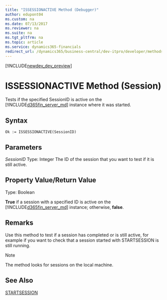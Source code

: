 ```yaml
---
title: "ISSESSIONACTIVE Method (Debugger)"
author: edupont04
ms.custom: na
ms.date: 07/13/2017
ms.reviewer: na
ms.suite: na
ms.tgt_pltfrm: na
ms.topic: article
ms.service: dynamics365-financials
redirect_url: /dynamics365/business-central/dev-itpro/developer/methods/devenv-al-method-reference
---
```


[!INCLUDE[newdev_dev_preview](../includes/newdev_dev_preview.md)]

# ISSESSIONACTIVE Method (Session)
Tests if the specified SessionID is active on the [!INCLUDE[d365fin_server_md](../includes/d365fin_server_md.md)] instance where it was started.  

## Syntax  

```  
Ok := ISSESSIONACTIVE(SessionID)   
```  

## Parameters
*SessionID*
    Type: Integer
    The ID of the session that you want to test if it is still active.
## Property Value/Return Value  
Type: Boolean  

**True** if a session with a specified ID is active on the [!INCLUDE[d365fin_server_md](../includes/d365fin_server_md.md)] instance; otherwise, **false**.  

## Remarks
Use this method to test if a session has completed or is still active, for example if you want to check that a session started with STARTSESSION is still running.  

> [!NOTE]
>    The method looks for sessions on the local machine.


## See Also  
[STARTSESSION](devenv-STARTSESSION-Method-Sessions.md)  
